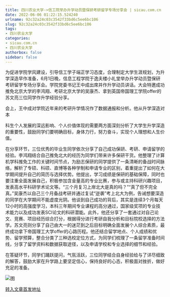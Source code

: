 ```yaml
---
title: 四川农业大学->信工院举办升学动员暨保研考研留学专场分享会 | sicau.com.cn
date: 2022-06-06 01:22:15.524240
urlname: 92c32a24c03c3542f33bd6c5ee6bc106
slug: 92c32a24c03c3542f33bd6c5ee6bc106
tags: 
- 四川农业大学
categories:
- sicau.com.cn
- 四川农业大学
authorbox: false
sidebar: false
---
```

为促进学院学风建设，引导信工学子端正学习态度，合理制定大学生涯规划，为升学深造早作准备，6月1日晚，信息工程学院于逸夫楼小礼堂举办升学动员暨保研考研留学专场分享会。学院党委书记王中成出席并作升学动员讲话。大会特邀成功推免北京大学的李鸿翔、考研北京大学的吴康杰、拿到英国帝国理工学院offer的苏文亮三位同学作升学经验分享。

会上，王中成对学院近年来的考研升学情况作了数据通报和分析。他从升学深造对本
<!--more-->
科生个人发展的深远影响、个人价值体现的需要两方面深刻分析了大学生升学深造的重要性，鼓励同学们要明确目标，身体力行，努力奋斗，实现个人理想和人生价值。

在分享环节，三位优秀的毕业生同学依次分享了自己成功保研、考研、申请留学的经验。李鸿翔结合自己推免北大的经历为同学们带来许多保研干货。他整理了计算机学科推免工作的关键时间节点，为励志保研的同学提供了一条清晰的备战时间脉络，解析了专硕、科硕、直博等各种学制和申请专业的区别，着重提出了如何在大学期间提升自己的简历与选择优势。他提出，学习成绩是保研的基础保障，同时也要注重全面发展自己，积极参加含金量高的专业比赛，参与或主持科研兴趣项目，发表高水平科研学术论文等。“三个月复习上岸北大是真的吗？”“真了但不完全真。”吴康杰以自己三个月备战考研并通过复试“逆袭”考上北大为例，告诫想要深造的同学在大学期间不能虚度光阴。他谈到自己成功的背后，其实是连续3个月每天12小时的高强度学习，本科三年期间专业课程的高分通过，国家级奖项的专业技术能力以及成功发表SCI论文的科研潜能。此外，他还分享了一套通过对自己论文、竞赛、项目经历综合打分，根据得分进行考研自我分析和目标院校选择的方法学。苏文亮则分享了自己由大一的迷茫到之后目标明确全面发展个人综合素质，最终成功拿下帝国理工大学offer的心路历程。他还结合留学地点、个人成绩和优势、留学预算，整合分类了三种选校定位方式，为同学们梳理了一条留学准备时间线，分享了留学资料和数据获取途径，以及申请学校和专业选择的细节和经验。

在答疑环节，同学们踊跃提问，气氛活跃，三位同学结合自身经验给与了详尽细致的解答，鼓励大家在升学路上要坚定信心，保持良好的心态，积极面对挫折，做好充足的准备。

![图](https://news.sicau.edu.cn/__local/5/64/54/315706752266931F717B7BE3642_8DABBE6B_14A8D.jpg)

[转入文章首发地址](https://news.sicau.edu.cn/info/1078/68162.htm)